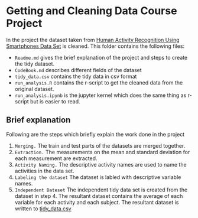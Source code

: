 #  Getting and Cleaning Data Course Project
In the project the dataset taken from [Human Activity Recognition Using Smartphones Data Set](http://archive.ics.uci.edu/ml/datasets/Human+Activity+Recognition+Using+Smartphones) is cleaned. This folder contains the following files:

* ```Readme.md``` gives the brief explanation of the project and steps to create the tidy dataset.
* ```CodeBook.md``` describes different fields of the dataset
* ```tidy_data.csv``` contains the tidy data in csv format
* ```run_analysis.R``` contains the r-script to get the cleaned data from the original dataset.
* ```run_analysis.ipynb``` is the jupyter kernel which does the same thing as r-script but is easier to read.

## Brief explanation
Following are the steps which briefly explain the work done in the project
1. ```Merging.``` The train and test parts of the datasets are merged together.
2. ```Extraction.``` The measurements on the mean and standard deviation for each measurement are extracted.
3. ```Activity Naming.``` The descriptive activity names are used to name the activities in the data set.
4. ```Labeling the dataset``` The dataset is labled with descriptive variable names.
5. ```Independent Dateset```  The independent tidy data set is created from the dataset in step 4. The resultant dataset contains the average of each variable for each activity and each subject. The resultant dataset is written to [tidy_data.csv]()